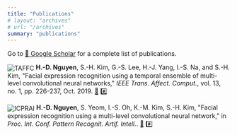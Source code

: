 ```yaml
---
title: "Publications"
# layout: "archives"
# url: "/archives"
summary: "publications"
---
```


Go to [:link: Google Scholar](https://scholar.google.com/citations?user=J8_8X70AAAAJ&hl=en) for a complete list of publications.

<img src="https://img.shields.io/badge/TAFFC-rgb(0,100,50)?style=for-the-badge" alt="TAFFC" style="vertical-align: middle; display: inline;"> **H.-D. Nguyen**, S.-H. Kim, G.-S. Lee, H.-J. Yang, I.-S. Na, and S.-H. Kim, "Facial expression recognition using a temporal ensemble of multi-level convolutional neural networks," *IEEE Trans. Affect. Comput.*, vol. 13, no. 1, pp. 226-237, Oct. 2019. [:page_facing_up:](https://ieeexplore.ieee.org/abstract/document/8863974) [:hash:](https://github.com/nhduong/fer2013icprai2018)

<img src="https://img.shields.io/badge/ICPRAI-rgb(151,202,0)?style=for-the-badge" alt="ICPRAI" style="vertical-align: middle; display: inline;"> **H.-D. Nguyen**, S. Yeom, I.-S. Oh, K.-M. Kim, S.-H. Kim, "Facial expression recognition using a multi-level convolutional neural network," in *Proc. Int. Conf. Pattern Recognit. Artif. Intell.*. [:page_facing_up:](https://figshare.utas.edu.au/articles/conference_contribution/Facial_expression_recognition_using_a_multi-level_convolutional_neural_network/23098628) [:hash:](https://github.com/nhduong/fer2013icprai2018)


